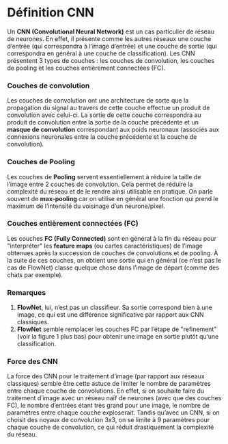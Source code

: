 # Définition CNN

Un **CNN (Convolutional Neural Network)** est un cas particulier de réseau de neurones. En effet, il présente comme les autres réseaux une couche d’entrée (qui correspondra à l’image d’entrée) et une couche de sortie (qui correspondra en général à une couche de classification). Les CNN présentent 3 types de couches : les couches de convolution, les couches de pooling et les couches entièrement connectées (FC).

### Couches de convolution

Les couches de convolution ont une architecture de sorte que la propagation du signal au travers de cette couche effectue un produit de convolution avec celui-ci. La sortie de cette couche correspondra au produit de convolution entre la sortie de la couche précédente et un **masque de convolution** correspondant aux poids neuronaux (associés aux connexions neuronales entre la couche précédente et la couche de convolution).

### Couches de Pooling

Les couches de **Pooling** servent essentiellement à réduire la taille de l’image entre 2 couches de convolution. Cela permet de réduire la complexité du réseau et de le rendre ainsi utilisable en pratique. On parle souvent de **max-pooling** car on utilise en général une fonction qui prend le maximum de l’intensité du voisinage d’un neurone/pixel.

### Couches entièrement connectées (FC)

Les couches **FC (Fully Connected)** sont en général à la fin du réseau pour "interpréter" les **feature maps** (ou cartes caractéristiques) de l’image obtenues après la succession de couches de convolutions et de pooling. À la suite de ces couches, on obtient une sortie qui en général (ce n’est pas le cas de FlowNet) classe quelque chose dans l’image de départ (comme des chats par exemple).

### Remarques

1. **FlowNet**, lui, n’est pas un classifieur. Sa sortie correspond bien à une image, ce qui est une différence significative par rapport aux CNN classiques.
2. **FlowNet** semble remplacer les couches FC par l’étape de "refinement" (voir la figure 1 plus bas) pour obtenir une image en sortie plutôt qu’une classification.

### Force des CNN

La force des CNN pour le traitement d’image (par rapport aux réseaux classiques) semble être cette astuce de limiter le nombre de paramètres entre chaque couche de convolutions. En effet, si on souhaite faire du traitement d’image avec un réseau naïf de neurones (avec que des couches FC), le nombre d’entrées étant très grand pour une image, le nombre de paramètres entre chaque couche exploserait. Tandis qu’avec un CNN, si on choisit des noyaux de convolution 3x3, on se limite à 9 paramètres pour chaque couche de convolution, ce qui réduit drastiquement la complexité du réseau.